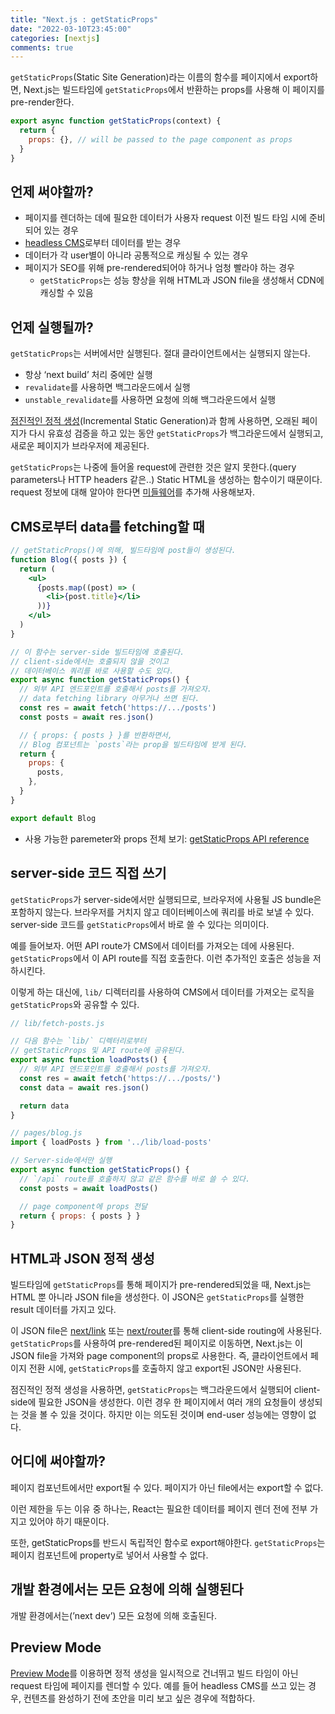 ```yaml
---
title: "Next.js : getStaticProps"
date: "2022-03-10T23:45:00"
categories: [nextjs]
comments: true
---
```


`getStaticProps`(Static Site Generation)라는 이름의 함수를 페이지에서 export하면, Next.js는 빌드타임에 `getStaticProps`에서 반환하는 props를 사용해 이 페이지를 pre-render한다.

```jsx
export async function getStaticProps(context) {
  return {
    props: {}, // will be passed to the page component as props
  }
}
```

## 언제 써야할까?

- 페이지를 렌더하는 데에 필요한 데이터가 사용자 request 이전 빌드 타임 시에 준비되어 있는 경우
- [headless CMS](https://business.adobe.com/kr/glossary/headless-cms.html)로부터 데이터를 받는 경우
- 데이터가 각 user별이 아니라 공통적으로 캐싱될 수 있는 경우
- 페이지가 SEO를 위해 pre-rendered되어야 하거나 엄청 빨라야 하는 경우
    - `getStaticProps`는 성능 향상을 위해 HTML과 JSON file을 생성해서 CDN에 캐싱할 수 있음

## 언제 실행될까?

`getStaticProps`는 서버에서만 실행된다. 절대 클라이언트에서는 실행되지 않는다. 

- 항상 ‘next build’ 처리 중에만 실행
- `revalidate`를 사용하면 백그라운드에서 실행
- `unstable_revalidate`를 사용하면 요청에 의해 백그라운드에서 실행

[점진적인 정적 생성](https://nextjs.org/docs/basic-features/data-fetching/incremental-static-regeneration)(Incremental Static Generation)과 함께 사용하면, 오래된 페이지가 다시 유효성 검증을 하고 있는 동안 `getStaticProps`가 백그라운드에서 실행되고, 새로운 페이지가 브라우저에 제공된다.

`getStaticProps`는 나중에 들어올 request에 관련한 것은 알지 못한다.(query parameters나 HTTP headers 같은..) Static HTML을 생성하는 함수이기 때문이다. request 정보에 대해 알아야 한다면 [미들웨어](https://nextjs.org/docs/middleware)를 추가해 사용해보자.

## CMS로부터 data를 fetching할 때

```jsx
// getStaticProps()에 의해, 빌드타임에 post들이 생성된다.
function Blog({ posts }) {
  return (
    <ul>
      {posts.map((post) => (
        <li>{post.title}</li>
      ))}
    </ul>
  )
}

// 이 함수는 server-side 빌드타임에 호출된다.
// client-side에서는 호출되지 않을 것이고
// 데이터베이스 쿼리를 바로 사용할 수도 있다.
export async function getStaticProps() {
  // 외부 API 엔드포인트를 호출해서 posts를 가져오자.
  // data fetching library 아무거나 쓰면 된다.
  const res = await fetch('https://.../posts')
  const posts = await res.json()

  // { props: { posts } }를 반환하면서, 
  // Blog 컴포넌트는 `posts`라는 prop을 빌드타임에 받게 된다.
  return {
    props: {
      posts,
    },
  }
}

export default Blog
```

- 사용 가능한 paremeter와 props 전체 보기: [getStaticProps API reference](https://nextjs.org/docs/api-reference/data-fetching/get-static-props)

## server-side 코드 직접 쓰기

`getStaticProps`가 server-side에서만 실행되므로, 브라우저에 사용될 JS bundle은 포함하지 않는다. 브라우저를 거치지 않고 데이터베이스에 쿼리를 바로 보낼 수 있다. server-side 코드를 `getStaticProps`에서 바로 쓸 수 있다는 의미이다.

예를 들어보자. 어떤 API route가 CMS에서 데이터를 가져오는 데에 사용된다. `getStaticProps`에서 이 API route를 직접 호출한다. 이런 추가적인 호출은 성능을 저하시킨다. 

이렇게 하는 대신에, `lib/` 디렉터리를 사용하여 CMS에서 데이터를 가져오는 로직을 `getStaticProps`와 공유할 수 있다.

```jsx
// lib/fetch-posts.js

// 다음 함수는 `lib/` 디렉터리로부터
// getStaticProps 및 API route에 공유된다.
export async function loadPosts() {
  // 외부 API 엔드포인트를 호출해서 posts를 가져오자.
  const res = await fetch('https://.../posts/')
  const data = await res.json()

  return data
}
```

```jsx
// pages/blog.js
import { loadPosts } from '../lib/load-posts'

// Server-side에서만 실행
export async function getStaticProps() {
  // `/api` route를 호출하지 않고 같은 함수를 바로 쓸 수 있다.
  const posts = await loadPosts()

  // page component에 props 전달
  return { props: { posts } }
}
```

## HTML과 JSON 정적 생성

빌드타임에 `getStaticProps`를 통해 페이지가 pre-rendered되었을 때, Next.js는 HTML 뿐 아니라 JSON file을 생성한다. 이 JSON은 `getStaticProps`를 실행한 result 데이터를 가지고 있다.

이 JSON file은 [next/link](https://nextjs.org/docs/api-reference/next/link) 또는 [next/router](https://nextjs.org/docs/api-reference/next/router)를 통해 client-side routing에 사용된다. `getStaticProps`를 사용하여 pre-rendered된 페이지로 이동하면, Next.js는 이 JSON file을 가져와 page component의 props로 사용한다. 즉, 클라이언트에서 페이지 전환 시에, `getStaticProps`를 호출하지 않고 export된 JSON만 사용된다.

점진적인 정적 생성을 사용하면, `getStaticProps`는 백그라운드에서 실행되어 client-side에 필요한 JSON을 생성한다. 이런 경우 한 페이지에서 여러 개의 요청들이 생성되는 것을 볼 수 있을 것이다. 하지만 이는 의도된 것이며 end-user 성능에는 영향이 없다.

## 어디에 써야할까?

페이지 컴포넌트에서만 export될 수 있다. 페이지가 아닌 file에서는 export할 수 없다.

이런 제한을 두는 이유 중 하나는, React는 필요한 데이터를 페이지 렌더 전에 전부 가지고 있어야 하기 때문이다.

또한, getStaticProps를 반드시 독립적인 함수로 export해야한다. `getStaticProps`는 페이지 컴포넌트에 property로 넣어서 사용할 수 없다.

## 개발 환경에서는 모든 요청에 의해 실행된다

개발 환경에서는(’next dev’) 모든 요청에 의해 호출된다.

## Preview Mode

[Preview Mode](https://nextjs.org/docs/advanced-features/preview-mode)를 이용하면 정적 생성을 일시적으로 건너뛰고 빌드 타임이 아닌 request 타임에 페이지를 렌더할 수 있다. 예를 들어 headless CMS를 쓰고 있는 경우, 컨텐츠를 완성하기 전에 초안을 미리 보고 싶은 경우에 적합하다.